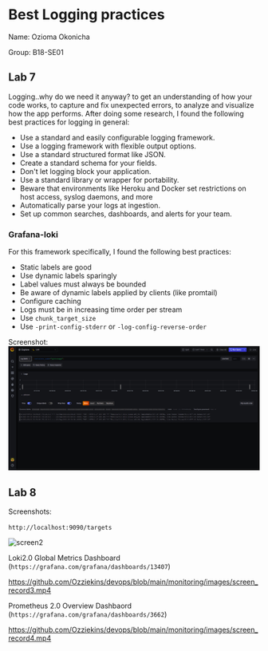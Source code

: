 # Best Logging practices

Name: Ozioma Okonicha

Group: B18-SE01

## Lab 7 

Logging..why do we need it anyway? to get an understanding of how your code works, to capture and fix unexpected errors, to analyze and visualize how the app performs. After doing some research, I found the following best practices for logging in general:  

- Use a standard and easily configurable logging framework.  
- Use a logging framework with flexible output options.  
- Use a standard structured format like JSON.  
- Create a standard schema for your fields.  
- Don't let logging block your application.  
- Use a standard library or wrapper for portability.  
- Beware that environments like Heroku and Docker set restrictions on host access, syslog daemons, and more  
- Automatically parse your logs at ingestion.  
- Set up common searches, dashboards, and alerts for your team.  

### Grafana-loki  

For this framework specifically, I found the following best practices:  

- Static labels are good  
- Use dynamic labels sparingly  
- Label values must always be bounded  
- Be aware of dynamic labels applied by clients (like promtail)  
- Configure caching  
- Logs must be in increasing time order per stream  
- Use ```chunk_target_size```  
- Use ```-print-config-stderr``` or ```-log-config-reverse-order```  

Screenshot:
![screen](./images/screen.png)  


## Lab 8  

Screenshots:  

```http://localhost:9090/targets```  

![screen2](./images/screen2.png)  

Loki2.0 Global Metrics Dashboard (```https://grafana.com/grafana/dashboards/13407```)  
 
https://github.com/Ozziekins/devops/blob/main/monitoring/images/screen_record3.mp4

 Prometheus 2.0 Overview Dashbaord (```https://grafana.com/grafana/dashboards/3662```)  
 
https://github.com/Ozziekins/devops/blob/main/monitoring/images/screen_record4.mp4 